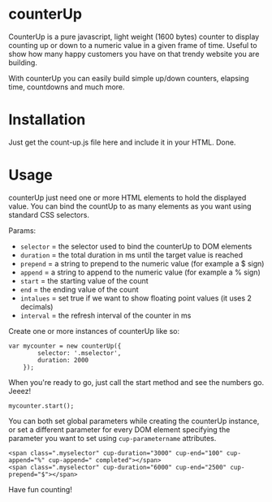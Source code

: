 # counterUp

CounterUp is a pure javascript, light weight (1600 bytes) counter to display counting up or down to a numeric value in a given frame of time. Useful to show how many happy customers you have on that trendy website you are building.

With counterUp you can easily build simple up/down counters, elapsing time, countdowns and much more.


# Installation


Just get the count-up.js file here and include it in your HTML. Done.


# Usage


counterUp just need one or more HTML elements to hold the displayed value. You can bind the countUp to as many elements as you want using standard CSS selectors.

Params:
- `selector` = the selector used to bind the counterUp to DOM elements
- `duration` = the total duration in ms until the target value is reached
- `prepend`  = a string to prepend to the numeric value (for example a $ sign)
- `append`   = a string to append to the numeric value (for example a % sign)
- `start`    = the starting value of the count
- `end`      = the ending value of the count
- `intalues` = set true if we want to show floating point values (it uses 2 decimals)
- `interval` = the refresh interval of the counter in ms

Create one or more instances of counterUp like so:

```
var mycounter = new counterUp({
        selector: '.mselector',
        duration: 2000
    });
```

When you're ready to go, just call the start method and see the numbers go. Jeeez!

`mycounter.start();`

You can both set global parameters while creating the counterUp instance, or set a different parameter for every DOM element specifying the parameter you want to set using `cup-parametername` attributes.

```
<span class=".myselector" cup-duration="3000" cup-end="100" cup-append="%" cup-append=" completed"></span>
<span class=".myselector" cup-duration="6000" cup-end="2500" cup-prepend="$"></span>

```

Have fun counting!
